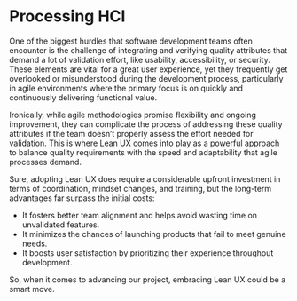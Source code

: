 # Processing HCI

One of the biggest hurdles that software development teams often encounter is the challenge of integrating and verifying quality attributes that demand a lot of validation effort, like usability, accessibility, or security. These elements are vital for a great user experience, yet they frequently get overlooked or misunderstood during the development process, particularly in agile environments where the primary focus is on quickly and continuously delivering functional value.

Ironically, while agile methodologies promise flexibility and ongoing improvement, they can complicate the process of addressing these quality attributes if the team doesn’t properly assess the effort needed for validation. This is where Lean UX comes into play as a powerful approach to balance quality requirements with the speed and adaptability that agile processes demand.

Sure, adopting Lean UX does require a considerable upfront investment in terms of coordination, mindset changes, and training, but the long-term advantages far surpass the initial costs:

- It fosters better team alignment and helps avoid wasting time on unvalidated features.
- It minimizes the chances of launching products that fail to meet genuine needs.
- It boosts user satisfaction by prioritizing their experience throughout development.

So, when it comes to advancing our project, embracing Lean UX could be a smart move.
